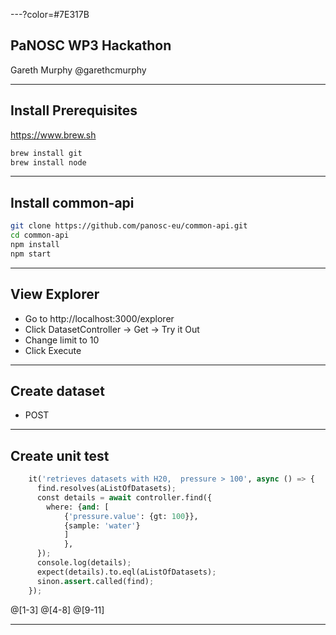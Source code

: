 ---?color=#7E317B

## PaNOSC WP3 Hackathon

Gareth Murphy
@garethcmurphy

---

## Install Prerequisites

https://www.brew.sh

```bash
brew install git
brew install node
```

---

## Install common-api

```bash
git clone https://github.com/panosc-eu/common-api.git
cd common-api
npm install
npm start
```

---

## View Explorer

- Go to
  http://localhost:3000/explorer
- Click DatasetController -> Get -> Try it Out
- Change limit to 10
- Click Execute

---

## Create dataset

- POST

---

## Create unit test

```python
    it('retrieves datasets with H20,  pressure > 100', async () => {
      find.resolves(aListOfDatasets);
      const details = await controller.find({
        where: {and: [
            {'pressure.value': {gt: 100}}, 
            {sample: 'water'}
            ]
            },
      });
      console.log(details);
      expect(details).to.eql(aListOfDatasets);
      sinon.assert.called(find);
    });
```

@[1-3]
@[4-8]
@[9-11]

---

